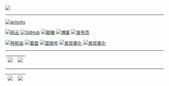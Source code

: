 <img src="https://gitee.com/ifwlzs/img/raw/master/img/IMG_20170624_001814.jpg">

---


[![activity](https://ju-activity.herokuapp.com/graph?username=ifwlzs&theme=react-dark)](#)

[![码云](https://img.shields.io/badge/码云-ifwlzs-46954A)](https://gitee.com/ifwlzs)
[![GitHub](https://img.shields.io/badge/GitHub-ifwlzs-46954A)](https://github.com/ifwlzs)
[![邮箱](https://img.shields.io/badge/邮箱-93xo.ox39@gmail.com-1E756F)](mailto:93xo.ox39@gmail.com)
[![博客](https://img.shields.io/badge/博客-菊博-0AA687)](https://ifwlzs.github.io)
[![发布页](https://img.shields.io/badge/发布页-菊汇-0AA687)](https://ifwlzs.github.io/show-ss-ak)

[![导航站](https://img.shields.io/badge/导航-菊搜-0AA687)](https://ifwlzs.github.io/ss)
[![菊盘](https://img.shields.io/badge/网盘-菊盘-0AA687)](https://ifwlzs.github.io/toPan)
[![营销号](https://img.shields.io/badge/工具-营销号文章生成-488FB3)](https://ifwlzs.github.io/createYXHcopy)
[![发现美化](https://img.shields.io/badge/工具-[阅读]APP美化发现-488FB3)](https://oli-fa.github.io/YueDuBackup/tool)
[![发现美化](https://komarev.com/ghpvc/?username=ifwlzs)](https://github.com/ifwlzs)

---

|[![](https://github-readme-stats.vercel.app/api?username=ifwlzs&&show_icons=true&theme=gotham)](#)|[![](https://github-readme-stats.vercel.app/api/top-langs/?username=ifwlzs&layout=compact&theme=gotham&langs_count=20)](#)|
|:-:|:-:|


---

|[![](https://github-readme-stats.vercel.app/api/pin/?username=oli-fa&repo=YueDuBackup&theme=gotham&show_icons=true&show_owner=true)](https://github.com/oli-fa/YueDuBackup)|[![](https://github-readme-stats.vercel.app/api/pin/?username=ifwlzs&repo=tampermonkeyScript&theme=gotham&show_icons=true&show_owner=true)](https://github.com/ifwlzs/tampermonkeyScript)|
|:-:|:-:|





